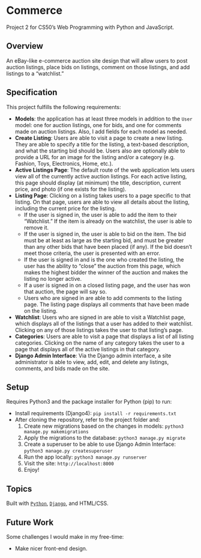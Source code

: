 

# Commerce
Project 2 for CS50’s Web Programming with Python and JavaScript.

## Overview
An eBay-like e-commerce auction site design that will allow users to post auction listings, place bids on listings, comment on those listings, and add listings to a “watchlist.”

## Specification
This project fulfills the following requirements:

* **Models**: the application has at least three models in addition to the `User` model: one for auction listings, one for bids, and one for comments made on auction listings. Also, I add fields for each model as needed.
* **Create Listing**: Users are able to visit a page to create a new listing. They are able to specify a title for the listing, a text-based description, and what the starting bid should be. Users also are optionally able to provide a URL for an image for the listing and/or a category (e.g. Fashion, Toys, Electronics, Home, etc.).
* **Active Listings Page**: The default route of the web application lets users view all of the currently active auction listings. For each active listing, this page should display (at minimum) the title, description, current price, and photo (if one exists for the listing).
* **Listing Page**: Clicking on a listing takes users to a page specific to that listing. On that page, users are able to view all details about the listing, including the current price for the listing.
  * If the user is signed in, the user is able to add the item to their “Watchlist.” If the item is already on the watchlist, the user is able to remove it.
  * If the user is signed in, the user is able to bid on the item. The bid must be at least as large as the starting bid, and must be greater than any other bids that have been placed (if any). If the bid doesn’t meet those criteria, the user is presented with an error.
  * If the user is signed in and is the one who created the listing, the user has the ability to “close” the auction from this page, which makes the highest bidder the winner of the auction and makes the listing no longer active.
  * If a user is signed in on a closed listing page, and the user has won that auction, the page will say so.
  * Users who are signed in are able to add comments to the listing page. The listing page displays all comments that have been made on the listing.
* **Watchlist**: Users who are signed in are able to visit a Watchlist page, which displays all of the listings that a user has added to their watchlist. Clicking on any of those listings takes the user to that listing’s page.
* **Categories**: Users are able to visit a page that displays a list of all listing categories. Clicking on the name of any category takes the user to a page that displays all of the active listings in that category.
* **Django Admin Interface**: Via the Django admin interface, a site administrator is able to view, add, edit, and delete any listings, comments, and bids made on the site.

## Setup
Requires Python3 and the package installer for Python (pip) to run:

* Install requirements (Django4): `pip install -r requirements.txt`
* After cloning the repository, refer to the project folder and:
  1. Create new migrations based on the changes in models: `python3 manage.py makemigrations`
  2. Apply the migrations to the database: `python3 manage.py migrate`
  3. Create a superuser to be able to use Django Admin Interface: `python3 manage.py createsuperuser`
  4. Run the app locally: `python3 manage.py runserver`
  5. Visit the site: `http://localhost:8000`
  6. Enjoy!

## Topics
Built with [`Python`](https://www.python.org/downloads/), [`Django`](https://www.djangoproject.com/), and HTML/CSS.

## Future Work
Some challenges I would make in my free-time:
* Make nicer front-end design.
